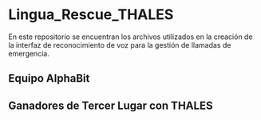 # Lingua_Rescue_THALES
 En este repositorio se encuentran los archivos utilizados en la creación de la interfaz de reconocimiento de voz para la gestión de llamadas de emergencia.

 ## Equipo AlphaBit
 ## Ganadores de Tercer Lugar con THALES

 
